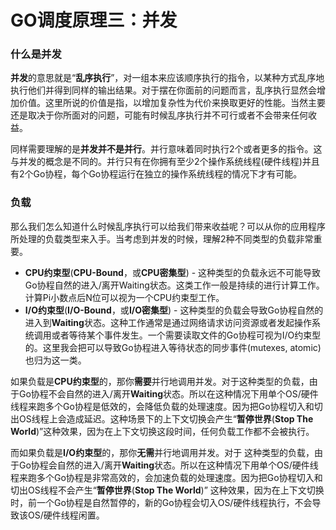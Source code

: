 # GO调度原理三：并发


### 什么是并发
**并发**的意思就是“**乱序执行**”，对一组本来应该顺序执行的指令，以某种方式乱序地执行他们并得到同样的输出结果。对于摆在你面前的问题而言，乱序执行显然会增加价值。这里所说的价值是指，以增加复杂性为代价来换取更好的性能。当然主要还是取决于你所面对的问题，可能有时候乱序执行并不可行或者不会带来任何收益。

同样需要理解的是**并发并不是并行**。并行意味着同时执行2个或者更多的指令。这与并发的概念是不同的。并行只有在你拥有至少2个操作系统线程(硬件线程)并且有2个Go协程，每个Go协程运行在独立的操作系统线程的情况下才有可能。


### 负载
那么我们怎么知道什么时候乱序执行可以给我们带来收益呢？可以从你的应用程序所处理的负载类型来入手。当考虑到并发的时候，理解2种不同类型的负载非常重要。

- **CPU约束型**(**CPU-Bound**，或**CPU密集型**) - 这种类型的负载永远不可能导致Go协程自然的进入/离开Waiting状态。这类工作一般是持续的进行计算工作。计算Pi小数点后N位可以视为一个CPU约束型工作。
- **I/O约束型**(**I/O-Bound**，或**I/O密集型**) - 这种类型的负载会导致Go协程自然的进入到**Waiting**状态。这种工作通常是通过网络请求访问资源或者发起操作系统调用或者等待某个事件发生。一个需要读取文件的Go协程可视为I/O约束型的。这里我会把可以导致Go协程进入等待状态的同步事件(mutexes, atomic)也归为这一类。

如果负载是**CPU约束型**的，那你**需要**并行地调用并发。对于这种类型的负载，由于Go协程不会自然的进入/离开**Waiting**状态。所以在这种情况下用单个OS/硬件线程来跑多个Go协程是低效的，会降低负载的处理速度。因为把Go协程切入和切出OS线程上会造成延迟。这种场景下的上下文切换会产生“**暂停世界**(**Stop The World**)”这种效果，因为在上下文切换这段时间，任何负载工作都不会被执行。


而如果负载是**I/O约束型**的，那你**无需**并行地调用并发。对于 这种类型的负载，由于Go协程会自然的进入/离开**Waiting**状态。所以在这种情况下用单个OS/硬件线程来跑多个Go协程是非常高效的，会加速负载的处理速度。因为把Go协程切入和切出OS线程不会产生“**暂停世界**(**Stop The World**)” 这种效果，因为在上下文切换时，前一个Go协程是自然暂停的，新的Go协程会切入OS/硬件线程执行，不会导致该OS/硬件线程闲置。

